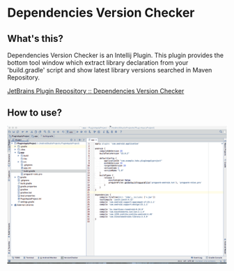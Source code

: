 # Dependencies Version Checker
## What's this?
Dependencies Version Checker is an Intellij Plugin.
This plugin provides the bottom tool window 
which extract library declaration from your 'build.gradle' script and
show latest library versions searched in Maven Repository.

[JetBrains Plugin Repository :: Dependencies Version Checker](https://plugins.jetbrains.com/plugin/8147?pr=)

## How to use?
![How uo use](README/howToUse.gif)